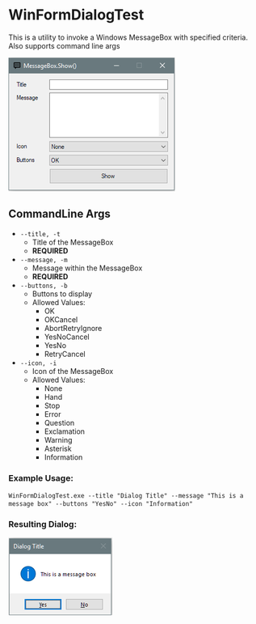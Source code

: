 # WinFormDialogTest
This is a utility to invoke a Windows MessageBox with specified criteria.
Also supports command line args

![Image](/Bin/Images/MainWindow.png "the default GUI")

## CommandLine Args

* ```--title, -t```
  * Title of the MessageBox
  * **REQUIRED**  
* ```--message, -m```
  * Message within the MessageBox 
  * **REQUIRED**  
* ```--buttons, -b```
  *  Buttons to display
  * Allowed Values:
    * OK
    * OKCancel
    * AbortRetryIgnore
    * YesNoCancel
    * YesNo
    * RetryCancel
* ```--icon, -i```
  * Icon of the MessageBox
  * Allowed Values:
    * None
    * Hand
    * Stop
    * Error
    * Question
    * Exclamation
    * Warning
    * Asterisk
    * Information

### Example Usage:
```
WinFormDialogTest.exe --title "Dialog Title" --message "This is a message box" --buttons "YesNo" --icon "Information"
```
### Resulting Dialog:

![Image](/Bin/Images/TestDialog_CommandLine.png "the default GUI")
